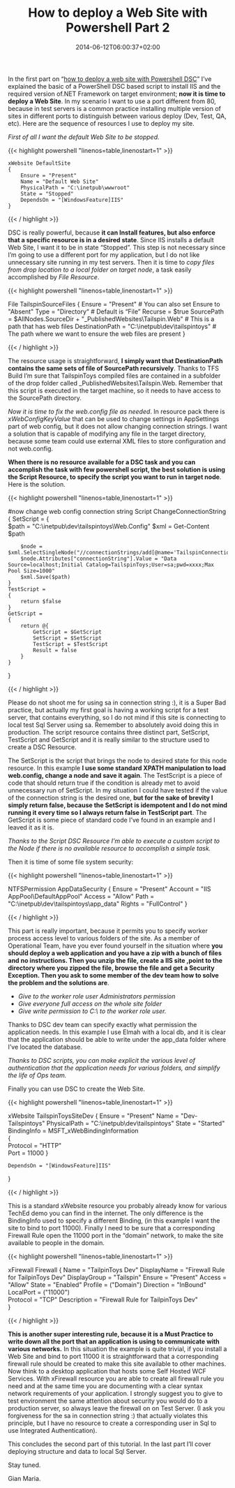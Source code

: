 ﻿---
title: "How to deploy a Web Site with Powershell Part 2"
description: ""
date: 2014-06-12T06:00:37+02:00
draft: false
tags: [devops]
categories: [Tfs]
---
In the first part on “[how to deploy a web site with Powershell DSC](http://www.codewrecks.com/blog/index.php/2014/06/11/how-to-deploy-web-site-with-powershell-dsc/)” I’ve explained the basic of a PowerShell DSC based script to install IIS and the required version of.NET Framework on target environment; **now it is time to deploy a Web Site**. In my scenario I want to use a port different from 80, because in test servers is a common practice installing multiple version of sites in different ports to distinguish between various deploy (Dev, Test, QA, etc). Here are the sequence of resources I use to deploy my site.

*First of all I want the default Web Site to be stopped.*

{{< highlight powershell "linenos=table,linenostart=1" >}}


    xWebsite DefaultSite
    {
        Ensure = "Present"
        Name = "Default Web Site"
        PhysicalPath = "C:\inetpub\wwwroot"
        State = "Stopped"
        DependsOn = "[WindowsFeature]IIS"
    }

{{< / highlight >}}

DSC is really powerful, because  **it can Install features, but also enforce that a specific resource is in a desired state**. Since IIS installs a default Web Site, I want it to be in state “Stopped”. This step is not necessary since I’m going to use a different port for my application, but I do not like unnecessary site running in my test servers. Then it is time to *copy files from drop location to a local folder on target node*, a task easily accomplished by *File Resource*.

{{< highlight powershell "linenos=table,linenostart=1" >}}


File TailspinSourceFiles
{
    Ensure = "Present"  # You can also set Ensure to "Absent"
    Type = "Directory“ # Default is “File”
    Recurse = $true
    SourcePath = $AllNodes.SourceDir + "_PublishedWebsites\Tailspin.Web" # This is a path that has web files
    DestinationPath = "C:\inetpub\dev\tailspintoys" # The path where we want to ensure the web files are present
}

{{< / highlight >}}

The resource usage is straightforward,  **I simply want that DestinationPath contains the same sets of file of SourcePath recursively**. Thanks to TFS Build I’m sure that TailspinToys compiled files are contained in a subfolder of the drop folder called \_PublishedWebsites\Tailspin.Web. Remember that this script is executed in the target machine, so it needs to have access to the SourcePath directory.

*Now it is time to fix the web.config file as needed*. In resource pack there is *xWebConfigKeyValue* that can be used to change settings in AppSettings part of web config, but it does not allow changing connection strings. I want a solution that is capable of modifying any file in the target directory, because some team could use external XML files to store configuration and not web.config.

 **When there is no resource available for a DSC task and you can accomplish the task with few powershell script, the best solution is using the Script Resource, to specify the script you want to run in target node**. Here is the solution.

{{< highlight powershell "linenos=table,linenostart=1" >}}


#now change web config connection string
Script ChangeConnectionString 
{
    SetScript =
    {    
        $path = "C:\inetpub\dev\tailspintoys\Web.Config"
        $xml = Get-Content $path 

        $node = $xml.SelectSingleNode("//connectionStrings/add[@name='TailspinConnectionString']")
        $node.Attributes["connectionString"].Value = "Data Source=localhost;Initial Catalog=TailspinToys;User=sa;pwd=xxxx;Max Pool Size=1000"
        $xml.Save($path)
    }
    TestScript = 
    {
        return $false
    }
    GetScript = 
    {
        return @{
            GetScript = $GetScript
            SetScript = $SetScript
            TestScript = $TestScript
            Result = false
        }
    } 
}

{{< / highlight >}}

Please do not shoot me for using sa in connection string :), it is a Super Bad practice, but actually my first goal is having a working script for a test server, that contains everything, so I do not mind if this site is connecting to local test Sql Server using sa. Remember to absolutely avoid doing this in production. The script resource contains three distinct part, SetScript, TestScript and GetScript and it is really similar to the structure used to create a DSC Resource.

The SetScript is the script that brings the node to desired state for this node resource. In this example  **I use some standard XPATH manipulation to load web.config, change a node and save it again**. The TestScript is a piece of code that should return true if the condition is already met to avoid unnecessary run of SetScript. In my situation I could have tested if the value of the connection string is the desired one,  **but for the sake of brevity I simply return false, because the SetScript is idempotent and I do not mind running it every time so I always return false in TestScript part**. The GetScript is some piece of standard code I’ve found in an example and I leaved it as it is.

*Thanks to the Script DSC Resource I’m able to execute a custom script to the Node if there is no available resource to accomplish a simple task.*

Then it is time of some file system security:

{{< highlight powershell "linenos=table,linenostart=1" >}}


NTFSPermission AppDataSecurity
{
    Ensure = "Present"
    Account = "IIS AppPool\DefaultAppPool"
    Access = "Allow"
    Path = "C:\inetpub\dev\tailspintoys\app_data"
    Rights = "FullControl"
} 

{{< / highlight >}}

This part is really important, because it permits you to specify worker process access level to various folders of the site. As a member of Operational Team, have you ever found yourself in the situation where  **you should deploy a web application and you have a zip with a bunch of files and no instructions. Then you unzip the file, create a IIS site ,point to the directory where you zipped the file, browse the file and get a Security Exception. Then you ask to some member of the dev team how to solve the problem and the solutions are**.

- *Give to the worker role user Administrators permission*
- *Give everyone full access on the whole site folder*
- *Give write permission to C:\ to the worker role user.*

Thanks to DSC dev team can specify exactly what permission the application needs. In this example I use Elmah with a local db, and it is clear that the application should be able to write under the app\_data folder where I’ve located the database.

*Thanks to DSC scripts, you can make explicit the various level of authentication that the application needs for various folders, and simplify the life of Ops team.*

Finally you can use DSC to create the Web Site.

{{< highlight powershell "linenos=table,linenostart=1" >}}


xWebsite TailspinToysSiteDev
{
    Ensure = "Present"
    Name = "Dev-Tailspintoys"
    PhysicalPath = "C:\inetpub\dev\tailspintoys"
    State = "Started"
    BindingInfo     = MSFT_xWebBindingInformation  
    {  
        Protocol              = "HTTP"  
        Port                  = 11000
    }  

    DependsOn = "[WindowsFeature]IIS"
}

{{< / highlight >}}

This is a standard xWebsite resource you probably already know for various TechEd demo you can find in the internet. The only difference is the BindingInfo used to specify a different Binding, (in this example I want the site to bind to port 11000). Finally I need to be sure that a corresponding Firewall Rule open the 11000 port in the “domain” network, to make the site available to people in the domain.

{{< highlight powershell "linenos=table,linenostart=1" >}}


xFirewall Firewall
{
    Name                  = "TailpinToys Dev"
    DisplayName           = "Firewall Rule for TailpinToys Dev"
    DisplayGroup          = "Tailspin"
    Ensure                = "Present"
    Access                = "Allow"
    State                 = "Enabled"
    Profile               = ("Domain")
    Direction             = "InBound"
    LocalPort             = ("11000")         
    Protocol              = "TCP"
    Description           = "Firewall Rule for TailpinToys Dev"  
}

{{< / highlight >}}

 **This is another super interesting rule, because it is a Must Practice to write down all the port that an application is using to communicate with various networks.** In this situation the example is quite trivial, if you install a Web Site and bind to port 11000 it is straightforward that a corresponding firewall rule should be created to make this site available to other machines. Now think to a desktop application that hosts some Self Hosted WCF Services. With xFirewall resource you are able to create all firewall rule you need and at the same time you are documenting with a clear syntax network requirements of your application. I strongly suggest you to give to test environment the same attention about security you would do to a production server, so always leave the firewall on on Test Server. (I ask you forgiveness for the sa in connection string :) that actually violates this principle, but I have no resource to create a corresponding user in Sql to use Integrated Authentication).

This concludes the second part of this tutorial. In the last part I’ll cover deploying structure and data to local Sql Server.

Stay tuned.

Gian Maria.
